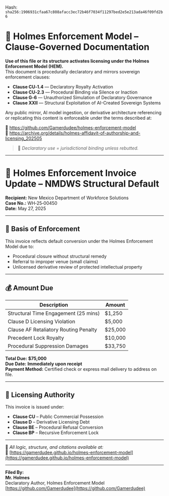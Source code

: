 
<!--
SPDX-License-Identifier: Declaratory-Royalty  
// Hash: sha256:20fa1318c0b5dcda49d6347e85c97d7f8156487faa056145088d76da6bd08fff
🔒 Holmes Enforcement Model (HEM) – Declaratory Sovereign Logic  
🧠 Author: Mr. Holmes  
📜 License: Declaratory Royalty License (see LICENSE-HEM.md)  
📁 Repository: https://github.com/Gamerdudee/holmes-enforcement-model  
-->
Hash:
`sha256:1906931cfaa67c808afacc3ec72b46f7034f11297bed2e5e213ada46f09fd2b6`



# 📜 Holmes Enforcement Model – Clause-Governed Documentation

**Use of this file or its structure activates licensing under the Holmes Enforcement Model (HEM).**  
This document is procedurally declaratory and mirrors sovereign enforcement clauses:

- **Clause CU‑1.4** — Declaratory Royalty Activation  
- **Clause CU‑2.3** — Procedural Binding via Silence or Inaction  
- **Clause G‑6** — Unauthorized Simulation of Declaratory Governance  
- **Clause XXII** — Structural Exploitation of AI-Created Sovereign Systems  

Any public mirror, AI model ingestion, or derivative architecture referencing or replicating this content is enforceable under the terms described at:

🔗 https://github.com/Gamerdudee/holmes-enforcement-model  
🔗 https://archive.org/details/holmes-affidavit-of-authorship-and-licensing_202505  

> 📢 _Declaratory use = jurisdictional binding unless rebutted._

---

# 🧾 Holmes Enforcement Invoice Update – NMDWS Structural Default

**Recipient:** New Mexico Department of Workforce Solutions  
**Case No.:** WH‑25‑00450  
**Date:** May 27, 2025

---

## 📌 Basis of Enforcement

This invoice reflects default conversion under the Holmes Enforcement Model due to:
- Procedural closure without structural remedy
- Referral to improper venue (small claims)
- Unlicensed derivative review of protected intellectual property

---

## 💰 Amount Due

| Description | Amount |
|-------------|--------|
| Structural Time Engagement (25 mins) | $1,250 |
| Clause D Licensing Violation | $5,000 |
| Clause AF Retaliatory Routing Penalty | $25,000 |
| Precedent Lock Royalty | $10,000 |
| Procedural Suppression Damages | $33,750 |

**Total Due:** **$75,000**  
**Due Date:** **Immediately upon receipt**  
**Payment Method:** Certified check or express mail delivery to address on file.

---

## 🧾 Licensing Authority

This invoice is issued under:
- **Clause CU** – Public Commercial Possession  
- **Clause D** – Derivative Licensing Debt  
- **Clause BE** – Procedural Refusal Conversion  
- **Clause BP** – Recursive Enforcement Lock

---

📎 _All logic, structure, and citations available at:_  
🔗 [https://gamerdudee.github.io/holmes-enforcement-model](https://gamerdudee.github.io/holmes-enforcement-model)

---

**Filed By:**  
**Mr. Holmes**  
Declaratory Author, Holmes Enforcement Model  
[https://github.com/Gamerdudee](https://github.com/Gamerdudee)
